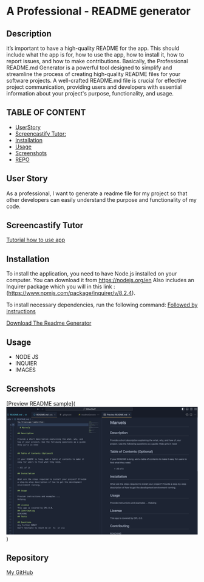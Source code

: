 # A Professional - README generator

## Description

it’s important to have a high-quality README for the app. This should include what the app is for, how to use the app, how to install it, how to report issues, and how to make contributions. Basically, the Professional README.md Generator is a powerful tool designed to simplify and streamline the process of creating high-quality README files for your software projects. A well-crafted README.md file is crucial for effective project communication, providing users and developers with essential information about your project's purpose, functionality, and usage.

## TABLE OF CONTENT

- [UserStory](#user)
- [Screencastify Tutor:](#screencastify)
- [Installation](#install)
- [Usage](#usage)
- [Screenshots](#screenshots)
- [REPO](#reposority)

## User Story

As a professional, I want to generate a readme file for my project so that other developers can easily understand the purpose and functionality of my code.

## Screencastify Tutor

[Tutorial how to use app](https://watch.screencastify.com/v/g3HRYyd23O333aJiwiMq)

## Installation

To install the application, you need to have Node.js installed on your computer. You can download it from https://nodejs.org/en
Also includes an Inquirer package which you will in this
link : (https://www.npmjs.com/package/inquirer/v/8.2.4).

To install necessary dependencies, run the following command:
[Followed by instructions](https://coding-boot-camp.github.io/full-stack/github/professional-readme-guide)

[Download The Readme Generator](https://github.com/bcot-code/OtherStuff?search=1)

## Usage

- NODE JS
- INQUIER
- IMAGES

## Screenshots

[Preview README sample](![Alt text](image.png))

## Repository

[My GitHub](https://github.com/bcot-code/OtherStuff)
